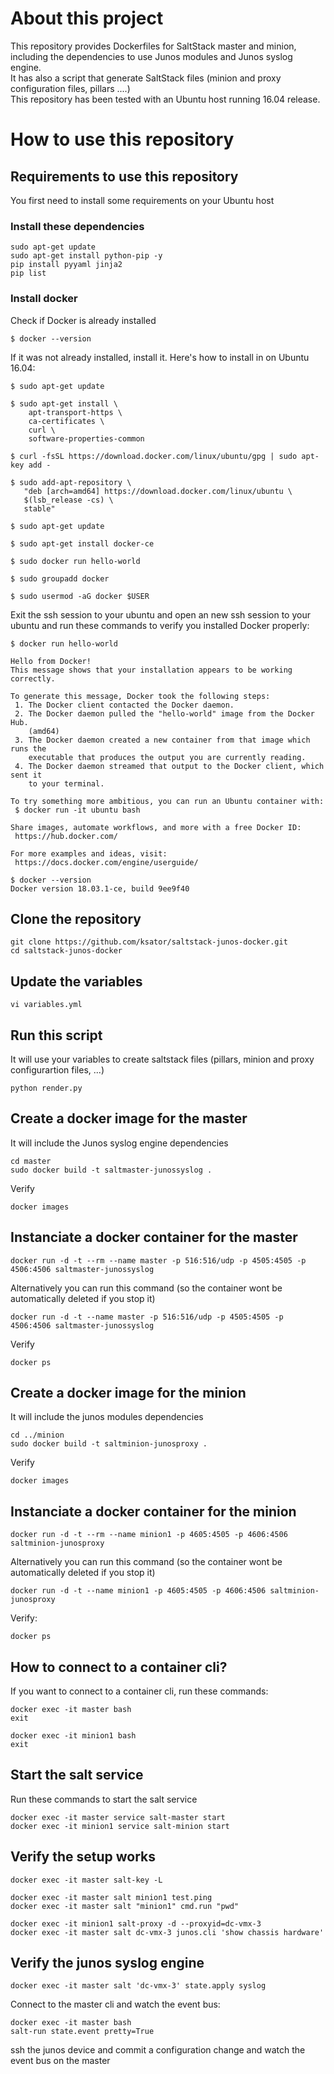 # About this project

This repository provides Dockerfiles for SaltStack master and minion, including the dependencies to use Junos modules and Junos syslog engine.  
It has also a script that generate SaltStack files (minion and proxy configuration files, pillars ....)  
This repository has been tested with an Ubuntu host running 16.04 release.  

# How to use this repository

## Requirements to use this repository

You first need to install some requirements on your Ubuntu host 

### Install these dependencies 

```
sudo apt-get update
sudo apt-get install python-pip -y
pip install pyyaml jinja2
pip list
``` 

### Install docker 

Check if Docker is already installed 
```
$ docker --version
```

If it was not already installed, install it. Here's how to install in on Ubuntu 16.04:  
```
$ sudo apt-get update
```
```
$ sudo apt-get install \
    apt-transport-https \
    ca-certificates \
    curl \
    software-properties-common
```
```
$ curl -fsSL https://download.docker.com/linux/ubuntu/gpg | sudo apt-key add -
```
```
$ sudo add-apt-repository \
   "deb [arch=amd64] https://download.docker.com/linux/ubuntu \
   $(lsb_release -cs) \
   stable"
```
```
$ sudo apt-get update
```
```
$ sudo apt-get install docker-ce
```
```
$ sudo docker run hello-world
```
```
$ sudo groupadd docker
```
```
$ sudo usermod -aG docker $USER
```

Exit the ssh session to your ubuntu and open an new ssh session to your ubuntu and run these commands to verify you installed Docker properly:  
```
$ docker run hello-world

Hello from Docker!
This message shows that your installation appears to be working correctly.

To generate this message, Docker took the following steps:
 1. The Docker client contacted the Docker daemon.
 2. The Docker daemon pulled the "hello-world" image from the Docker Hub.
    (amd64)
 3. The Docker daemon created a new container from that image which runs the
    executable that produces the output you are currently reading.
 4. The Docker daemon streamed that output to the Docker client, which sent it
    to your terminal.

To try something more ambitious, you can run an Ubuntu container with:
 $ docker run -it ubuntu bash

Share images, automate workflows, and more with a free Docker ID:
 https://hub.docker.com/

For more examples and ideas, visit:
 https://docs.docker.com/engine/userguide/
```
```
$ docker --version
Docker version 18.03.1-ce, build 9ee9f40
```

## Clone the repository
```
git clone https://github.com/ksator/saltstack-junos-docker.git
cd saltstack-junos-docker
```
## Update the variables 
```
vi variables.yml
```
## Run this script 
It will use your variables to create saltstack files (pillars, minion and proxy configurartion files, ...) 

```
python render.py
```

## Create a docker image for the master
It will include the Junos syslog engine dependencies 
```
cd master
sudo docker build -t saltmaster-junossyslog .
```
Verify
```
docker images
```
## Instanciate a docker container for the master 
```
docker run -d -t --rm --name master -p 516:516/udp -p 4505:4505 -p 4506:4506 saltmaster-junossyslog 
```
Alternatively you can run this command (so the container wont be automatically deleted if you stop it)
```
docker run -d -t --name master -p 516:516/udp -p 4505:4505 -p 4506:4506 saltmaster-junossyslog 
```
Verify
```
docker ps
```

## Create a docker image for the minion
It will include the junos modules dependencies
```
cd ../minion
sudo docker build -t saltminion-junosproxy .
```
Verify
```
docker images
```
## Instanciate a docker container for the minion
```
docker run -d -t --rm --name minion1 -p 4605:4505 -p 4606:4506 saltminion-junosproxy
```
Alternatively you can run this command (so the container wont be automatically deleted if you stop it)
```
docker run -d -t --name minion1 -p 4605:4505 -p 4606:4506 saltminion-junosproxy
```
Verify: 
```
docker ps
```
## How to connect to a container cli? 
If you want to connect to a container cli, run these commands: 
```
docker exec -it master bash
exit
```
```
docker exec -it minion1 bash
exit
```
## Start the salt service
Run these commands to start the salt service
```
docker exec -it master service salt-master start
docker exec -it minion1 service salt-minion start
```
## Verify the setup works
```
docker exec -it master salt-key -L
```
```
docker exec -it master salt minion1 test.ping
docker exec -it master salt "minion1" cmd.run "pwd"
```
```
docker exec -it minion1 salt-proxy -d --proxyid=dc-vmx-3
docker exec -it master salt dc-vmx-3 junos.cli 'show chassis hardware'
```

## Verify the junos syslog engine 
```
docker exec -it master salt 'dc-vmx-3' state.apply syslog
```
Connect to the master cli and watch the event bus:  
```
docker exec -it master bash
salt-run state.event pretty=True
```
ssh the junos device and commit a configuration change and watch the event bus on the master

